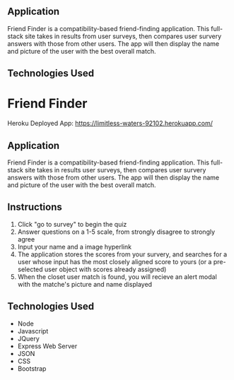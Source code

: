 ## Application

Friend Finder is a compatibility-based friend-finding application. This full-stack site takes in results from user surveys, then compares user survery answers with those from other users. The app will then display the name and picture of the user with the best overall match.

## Technologies Used


 # Friend Finder

Heroku Deployed App: https://limitless-waters-92102.herokuapp.com/

## Application
Friend Finder is a compatibility-based friend-finding application. This full-stack site takes in results user surveys, then compares user survery answers with those from other users. The app will then display the name and picture of the user with the best overall match.

## Instructions
1. Click "go to survey" to begin the quiz
2. Answer questions on a 1-5 scale, from strongly disagree to strongly agree
3. Input your name and a image hyperlink
4. The application stores the scores from your survery, and searches for a user whose input has the most closely aligned score to yours (or a pre-selected user object with scores already assigned)
5. When the closet user match is found, you will recieve an alert modal with the matche's picture and name displayed

## Technologies Used
- Node
- Javascript
- JQuery
- Express Web Server
- JSON
- CSS
- Bootstrap
